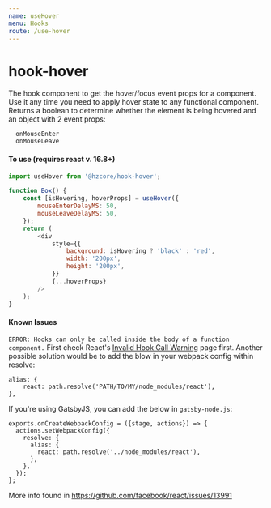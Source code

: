 ```yaml
---
name: useHover
menu: Hooks
route: /use-hover
---
```


# hook-hover

The hook component to get the hover/focus event props for a component.
Use it any time you need to apply hover state to any functional component.
Returns a boolean to determine whether the element is being hovered and an
object with 2 event props:

```
  onMouseEnter
  onMouseLeave
```

#### To use (requires react v. 16.8+)

```js
import useHover from '@hzcore/hook-hover';

function Box() {
    const [isHovering, hoverProps] = useHover({
        mouseEnterDelayMS: 50,
        mouseLeaveDelayMS: 50,
    });
    return (
        <div
            style={{
                background: isHovering ? 'black' : 'red',
                width: '200px',
                height: '200px',
            }}
            {...hoverProps}
        />
    );
}
```

#### Known Issues

`ERROR: Hooks can only be called inside the body of a function component.` First check React's [Invalid Hook Call Warning](https://reactjs.org/warnings/invalid-hook-call-warning.html) page first. Another possible solution would be to add the blow in your webpack config within resolve:

```
alias: {
    react: path.resolve('PATH/TO/MY/node_modules/react'),
},
```

If you're using GatsbyJS, you can add the below in `gatsby-node.js`:

```
exports.onCreateWebpackConfig = ({stage, actions}) => {
  actions.setWebpackConfig({
    resolve: {
      alias: {
        react: path.resolve('../node_modules/react'),
      },
    },
  });
};
```

More info found in https://github.com/facebook/react/issues/13991
